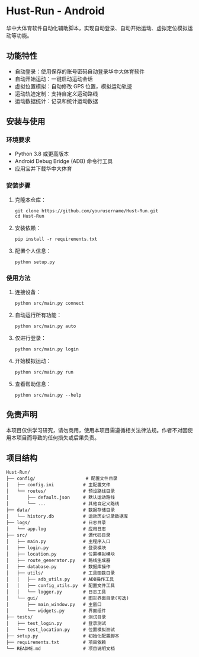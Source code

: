 # Hust-Run - Android

华中大体育软件自动化辅助脚本，实现自动登录、自动开始运动、虚拟定位模拟运动等功能。

## 功能特性

- 自动登录：使用保存的账号密码自动登录华中大体育软件
- 自动开始运动：一键启动运动会话
- 虚拟位置模拟：自动修改 GPS 位置，模拟运动轨迹
- 运动轨迹定制：支持自定义运动路线
- 运动数据统计：记录和统计运动数据

## 安装与使用

### 环境要求

- Python 3.8 或更高版本
- Android Debug Bridge (ADB) 命令行工具
- 应用宝并下载华中大体育

### 安装步骤

1. 克隆本仓库：

   ```
   git clone https://github.com/yourusername/Hust-Run.git
   cd Hust-Run
   ```

2. 安装依赖：

   ```
   pip install -r requirements.txt
   ```

3. 配置个人信息：
   ```
   python setup.py
   ```

### 使用方法

1. 连接设备：

   ```
   python src/main.py connect
   ```

2. 自动运行所有功能：

   ```
   python src/main.py auto
   ```

3. 仅进行登录：

   ```
   python src/main.py login
   ```

4. 开始模拟运动：

   ```
   python src/main.py run
   ```

5. 查看帮助信息：
   ```
   python src/main.py --help
   ```

## 免责声明

本项目仅供学习研究，请勿商用，使用本项目需遵循相关法律法规。作者不对因使用本项目而导致的任何损失或后果负责。

## 项目结构

```
Hust-Run/
├── config/                   # 配置文件目录
│   ├── config.ini           # 主配置文件
│   └── routes/              # 预设路线目录
│       ├── default.json     # 默认运动路线
│       └── ...              # 其他自定义路线
├── data/                    # 数据存储目录
│   └── history.db           # 运动历史记录数据库
├── logs/                    # 日志目录
│   └── app.log              # 应用日志
├── src/                     # 源代码目录
│   ├── main.py              # 主程序入口
│   ├── login.py             # 登录模块
│   ├── location.py          # 位置模拟模块
│   ├── route_generator.py   # 路线生成器
│   ├── database.py          # 数据库操作
│   ├── utils/               # 工具函数目录
│   │   ├── adb_utils.py     # ADB操作工具
│   │   ├── config_utils.py  # 配置文件工具
│   │   └── logger.py        # 日志工具
│   └── gui/                 # 图形界面目录(可选)
│       ├── main_window.py   # 主窗口
│       └── widgets.py       # 界面组件
├── tests/                   # 测试目录
│   ├── test_login.py        # 登录测试
│   └── test_location.py     # 位置模拟测试
├── setup.py                 # 初始化配置脚本
├── requirements.txt         # 项目依赖
└── README.md                # 项目说明文档
```
